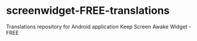 # screenwidget-FREE-translations
Translations repository for Android application Keep Screen Awake Widget - FREE
